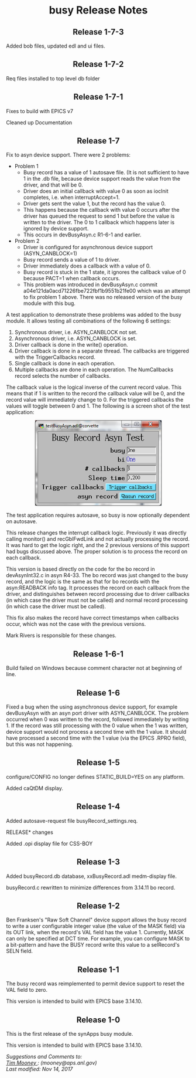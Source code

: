 <!DOCTYPE html PUBLIC "-//W3C//DTD XHTML 1.0 Strict//EN"
        "http://www.w3.org/TR/xhtml1/DTD/xhtml1-strict.dtd">
<html xml:lang="en" xmlns="http://www.w3.org/1999/xhtml">
<head>
  <title>busyReleaseNotes</title>
  <meta content="text/html; charset=ISO-8859-1" http-equiv="Content-Type" />
  <style type="text/css">
h1 {text-align:center}
h2 {text-align:center}
</style>
</head>
<body>
  <h1>
    busy Release Notes</h1>

  <h2>
	Release 1-7-3</h2>
	<p>
	  Added bob files, updated edl and ui files.
	
  <h2>
	Release 1-7-2</h2>
	<p>
	  Req files installed to top level db folder
	
  <h2>
	Release 1-7-1</h2>
	<p>
	  Fixes to build with EPICS v7
	<p>
	  Cleaned up Documentation
	
  <h2>
    Release 1-7</h2>
  <p>
    Fix to asyn device support. There were 2 problems:</p>
  <ul>
    <li>Problem 1
      <ul>
        <li>Busy record has a value of 1 autosave file. (It is not sufficient to have 1 in
          the .db file, because device support reads the value from the driver, and that will
          be 0.</li>
        <li>Driver does an initial callback with value 0 as soon as iocInit completes, i.e.
          when interruptAccept=1.</li>
        <li>Driver gets sent the value 1, but the record has the value 0.</li>
        <li>This happens because the callback with value 0 occurs after the driver has queued
          the request to send 1 but before the value is written to the driver. The 0 to 1
          callback which happens later is ignored by device support.</li>
        <li>This occurs in devBusyAsyn.c R1-6-1 and earlier.</li>
      </ul>
    </li>
    <li>Problem 2
      <ul>
        <li>Driver is configured for asynchronous device support (ASYN_CANBLOCK=1)</li>
        <li>Busy record sends a value of 1 to driver.</li>
        <li>Driver immediately does a callback with a value of 0.</li>
        <li>Busy record is stuck in the 1 state, it ignores the callback value of 0 because
          PACT=1 when callback occurs.</li>
        <li>This problem was introduced in devBusyAsyn.c commit a04e121da0acd71226fbe722fbf1b9551b21fe00
          which was an attempt to fix problem 1 above. There was no released version of the
          busy module with this bug.</li>
      </ul>
    </li>
  </ul>
  <p>
    A test application to demonstrate these problems was added to the busy module. It
    allows testing all combinations of the following 6 settings:</p>
  <ol>
    <li>Synchronous driver, i.e. ASYN_CANBLOCK not set.</li>
    <li>Asynchronous driver, i.e. ASYN_CANBLOCK is set.</li>
    <li>Driver callback is done in the write() operation.</li>
    <li>Driver callback is done in a separate thread. The callbacks are triggered with
      the TriggerCallbacks record.</li>
    <li>Single callback is done in each operation.</li>
    <li>Multiple callbacks are done in each operation. The NumCallbacks record selects
      the number of callbacks.</li>
  </ol>
  <p>
    The callback value is the logical inverse of the current record value. This means
    that if 1 is written to the record the callback value will be 0, and the record
    value will immediately change to 0. For the triggered callbacks the values will
    toggle between 0 and 1. The following is a screen shot of the test application:</p>
  <p style="text-align: center">
    <img alt="testBusyAsyn.png" src="testBusyAsyn.png" /></p>
  <p>
    The test application requires autosave, so busy is now optionally dependent on autosave.</p>
  <p>
    This release changes the interrupt callback logic. Previously it was directly calling
    monitor() and recGblFwdLink and not actually processing the record. It was hard
    to get the logic right, and the 2 previous versions of this support had bugs discussed
    above. The proper solution is to process the record on each callback.</p>
  <p>
    This version is based directly on the code for the bo record in devAsynInt32.c in
    asyn R4-33. The bo record was just changed to the busy record, and the logic is
    the same as that for bo records with the asyn:READBACK info tag. It processes the
    record on each callback from the driver, and distinguishes between record processing
    due to driver callbacks (in which case the driver must not be called) and normal
    record processing (in which case the driver must be called).</p>
  <p>
    This fix also makes the record have correct timestamps when callbacks occur, which
    was not the case with the previous versions.</p>
  <p>
    Mark Rivers is responsible for these changes.</p>
  <h2>
    Release 1-6-1</h2>
  <p>
    Build failed on Windows because comment character not at beginning of line.</p>
  <h2>
    Release 1-6</h2>
  <p>
    Fixed a bug when the using asynchronous device support, for example devBusyAsyn
    with an asyn port driver with ASYN_CANBLOCK. The problem occurred when 0 was written
    to the record, followed immediately by writing 1. If the record was still processing
    with the 0 value when the 1 was written, device support would not process a second
    time with the 1 value. It should have processed a second time with the 1 value (via
    the EPICS .RPRO field), but this was not happening.
  </p>
  <h2>
    Release 1-5</h2>
  <p>
    configure/CONFIG no longer defines STATIC_BUILD=YES on any platform.</p>
  <p>
    Added caQtDM display.</p>
  <h2>
    Release 1-4</h2>
  <p>
    Added autosave-request file busyRecord_settings.req.</p>
  <p>
    RELEASE* changes</p>
  <p>
    Added .opi display file for CSS-BOY</p>
  <h2>
    Release 1-3</h2>
  <p>
    Added busyRecord.db database, xxBusyRecord.adl medm-display file.</p>
  <p>
    busyRecord.c rewritten to minimize differences from 3.14.11 bo record.</p>
  <h2>
    Release 1-2</h2>
  <p>
    Ben Franksen's "Raw Soft Channel" device support allows the busy record to write
    a user configurable integer value (the value of the MASK field) via its OUT link,
    when the record's VAL field has the value 1. Currently, MASK can only be specified
    at DCT time. For example, you can configure MASK to a bit-pattern and have the BUSY
    record write this value to a selRecord's SELN field.</p>
  <h2>
    Release 1-1</h2>
  <p>
    The busy record was reimplemented to permit device support to reset the VAL field
    to zero.</p>
  <p>
    This version is intended to build with EPICS base 3.14.10.</p>
  <h2>
    Release 1-0</h2>
  <p>
    This is the first release of the synApps busy module.</p>
  <p>
    This version is intended to build with EPICS base 3.14.10.</p>
  <address>
    Suggestions and Comments to:
    <br />
    <a href="mailto:mooney@aps.anl.gov">Tim Mooney </a>: (mooney@aps.anl.gov)
    <br />
    Last modified: Nov 14, 2017
  </address>
</body>
</html>
